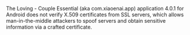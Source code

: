 The Loving - Couple Essential (aka com.xiaoenai.app) application 4.0.1 for Android does not verify X.509 certificates from SSL servers, which allows man-in-the-middle attackers to spoof servers and obtain sensitive information via a crafted certificate.